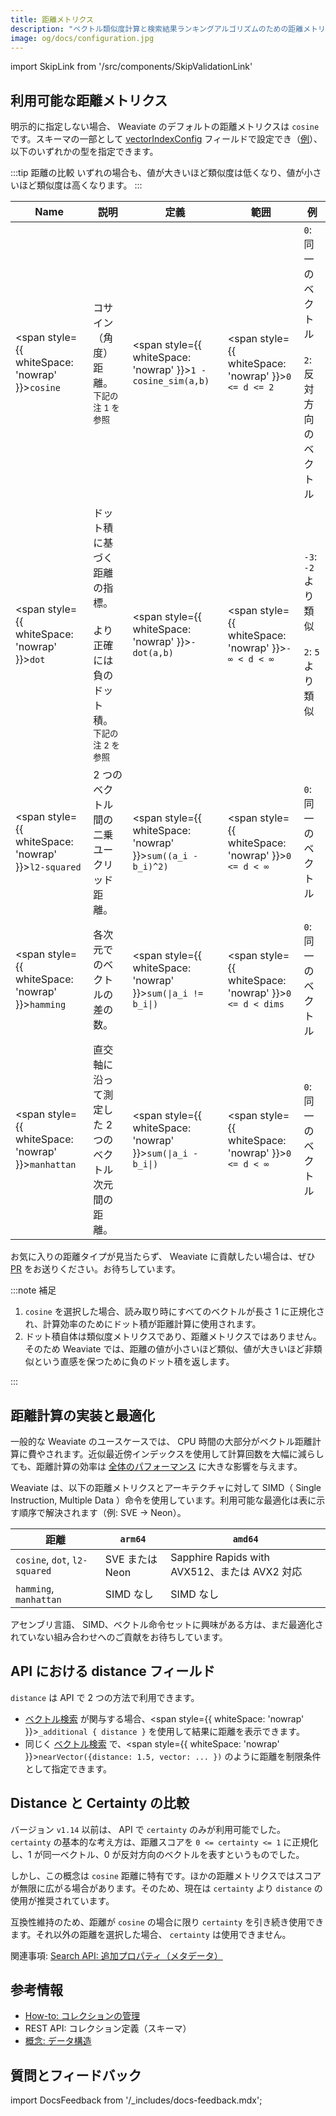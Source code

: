 ```yaml
---
title: 距離メトリクス
description: "ベクトル類似度計算と検索結果ランキングアルゴリズムのための距離メトリクスのオプション。"
image: og/docs/configuration.jpg
---
```


import SkipLink from '/src/components/SkipValidationLink'

## 利用可能な距離メトリクス

明示的に指定しない場合、 Weaviate のデフォルトの距離メトリクスは `cosine` です。スキーマの一部として [vectorIndexConfig](/weaviate/config-refs/indexing/vector-index.mdx#hnsw-index) フィールドで設定でき（[例](../manage-collections/vector-config.mdx#specify-a-distance-metric)）、以下のいずれかの型を指定できます。

:::tip 距離の比較
いずれの場合も、値が大きいほど類似度は低くなり、値が小さいほど類似度は高くなります。
:::

| Name | 説明 | 定義 | 範囲 | 例 |
| ---------------------------------------------------------- | ------------------------------------------------------------------------------------------------------------------------------------------ | -------------------------------------------------------------------------------------- | ------------------------------------------------------------- | ----------------------------------------------------------------- |
| <span style={{ whiteSpace: 'nowrap' }}>`cosine`</span> | コサイン（角度）距離。<br/><sub>下記の注 1 を参照</sub> | <span style={{ whiteSpace: 'nowrap' }}>`1 - cosine_sim(a,b)`</span> | <span style={{ whiteSpace: 'nowrap' }}>`0 <= d <= 2`</span> | `0`: 同一のベクトル<br/><br/>`2`: 反対方向のベクトル |
| <span style={{ whiteSpace: 'nowrap' }}>`dot`</span> | ドット積に基づく距離の指標。<br/><br/>より正確には負のドット積。<br/><sub>下記の注 2 を参照</sub> | <span style={{ whiteSpace: 'nowrap' }}>`-dot(a,b)`</span> | <span style={{ whiteSpace: 'nowrap' }}>`-∞ < d < ∞`</span> | `-3`: `-2` より類似<br/><br/>`2`: `5` より類似 |
| <span style={{ whiteSpace: 'nowrap' }}>`l2-squared`</span> | 2 つのベクトル間の二乗ユークリッド距離。 | <span style={{ whiteSpace: 'nowrap' }}>`sum((a_i - b_i)^2)`</span> | <span style={{ whiteSpace: 'nowrap' }}>`0 <= d < ∞`</span> | `0`: 同一のベクトル |
| <span style={{ whiteSpace: 'nowrap' }}>`hamming`</span> | 各次元でのベクトルの差の数。 | <span style={{ whiteSpace: 'nowrap' }}><code>sum(&#124;a_i != b_i&#124;)</code></span> | <span style={{ whiteSpace: 'nowrap' }}>`0 <= d < dims`</span> | `0`: 同一のベクトル |
| <span style={{ whiteSpace: 'nowrap' }}>`manhattan`</span> | 直交軸に沿って測定した 2 つのベクトル次元間の距離。 | <span style={{ whiteSpace: 'nowrap' }}><code>sum(&#124;a_i - b_i&#124;)</code></span> | <span style={{ whiteSpace: 'nowrap' }}>`0 <= d < ∞`</span> | `0`: 同一のベクトル |

お気に入りの距離タイプが見当たらず、 Weaviate に貢献したい場合は、ぜひ [PR](https://github.com/weaviate/weaviate) をお送りください。お待ちしています。

:::note 補足

1. `cosine` を選択した場合、読み取り時にすべてのベクトルが長さ 1 に正規化され、計算効率のためにドット積が距離計算に使用されます。  
2. ドット積自体は類似度メトリクスであり、距離メトリクスではありません。そのため Weaviate では、距離の値が小さいほど類似、値が大きいほど非類似という直感を保つために負のドット積を返します。

:::

## 距離計算の実装と最適化

一般的な Weaviate のユースケースでは、 CPU 時間の大部分がベクトル距離計算に費やされます。近似最近傍インデックスを使用して計算回数を大幅に減らしても、距離計算の効率は [全体のパフォーマンス](/weaviate/benchmarks/ann.md) に大きな影響を与えます。

Weaviate は、以下の距離メトリクスとアーキテクチャに対して SIMD（ Single Instruction, Multiple Data ）命令を使用しています。利用可能な最適化は表に示す順序で解決されます（例: SVE → Neon）。

| 距離 | `arm64` | `amd64` |
| ----------------------------- | ----------- | --------------------------------------------- |
| `cosine`, `dot`, `l2-squared` | SVE または Neon | Sapphire Rapids with AVX512、または AVX2 対応 |
| `hamming`, `manhattan` | SIMD なし | SIMD なし |

アセンブリ言語、 SIMD、ベクトル命令セットに興味がある方は、まだ最適化されていない組み合わせへのご貢献をお待ちしています。

## API における distance フィールド

`distance` は API で 2 つの方法で利用できます。

- [ベクトル検索](../search/similarity.md#set-a-similarity-threshold) が関与する場合、<span style={{ whiteSpace: 'nowrap' }}>`_additional { distance }`</span> を使用して結果に距離を表示できます。  
- 同じく [ベクトル検索](../search/similarity.md#set-a-similarity-threshold) で、<span style={{ whiteSpace: 'nowrap' }}>`nearVector({distance: 1.5, vector: ... })`</span> のように距離を制限条件として指定できます。

## Distance と Certainty の比較

バージョン `v1.14` 以前は、 API で `certainty` のみが利用可能でした。 `certainty` の基本的な考え方は、距離スコアを `0 <= certainty <= 1` に正規化し、1 が同一ベクトル、0 が反対方向のベクトルを表すというものでした。

しかし、この概念は `cosine` 距離に特有です。ほかの距離メトリクスではスコアが無限に広がる場合があります。そのため、現在は `certainty` より `distance` の使用が推奨されています。

互換性維持のため、距離が `cosine` の場合に限り `certainty` を引き続き使用できます。それ以外の距離を選択した場合、 `certainty` は使用できません。

関連事項: [Search API: 追加プロパティ（メタデータ）](../api/graphql/additional-properties.md)

## 参考情報

- [How-to: コレクションの管理](../manage-collections/index.mdx)
- <SkipLink href="/weaviate/api/rest#tag/schema">REST API: コレクション定義（スキーマ）</SkipLink>
- [概念: データ構造](../concepts/data.md)

## 質問とフィードバック

import DocsFeedback from '/\_includes/docs-feedback.mdx';

<DocsFeedback/>

